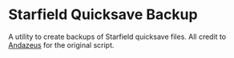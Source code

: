# Starfield Quicksave Backup

A utility to create backups of Starfield quicksave files. All credit to [Andazeus](https://www.nexusmods.com/starfield/mods/223) for the original script.
